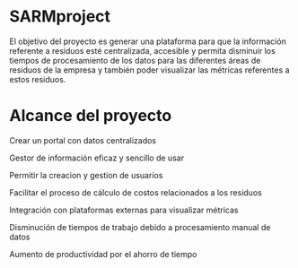 # SARMproject

El objetivo del proyecto es generar una plataforma para que la información referente a residuos esté centralizada, accesible y permita disminuir los tiempos de procesamiento de los datos para las diferentes áreas de residuos de la empresa y también poder visualizar las métricas referentes a estos residuos.

# Alcance del proyecto

Crear un portal con datos centralizados

Gestor de información eficaz y sencillo de usar

Permitir la creacion y gestion de usuarios

Facilitar el proceso de cálculo de costos relacionados a los residuos

Integración con plataformas externas para visualizar métricas

Disminución de tiempos de trabajo debido a procesamiento manual de datos

Aumento de productividad por el ahorro de tiempo


